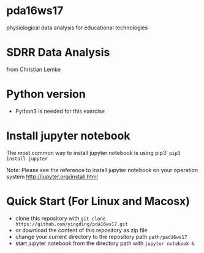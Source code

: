 # pda16ws17
physiological data analysis for educational technologies

# SDRR Data Analysis
from Christian Lemke

# Python version
* Python3 is needed for this exercise

# Install jupyter notebook
The most common way to install jupyter notebook is using pip3:
`pip3 install jupyter`

Note: Please see the reference to install jupyter notebook on your operation system http://jupyter.org/install.html

# Quick Start (For Linux and Macosx)

* clone this repository with `git clone https://github.com/yingding/pda16ws17.git`
* or download the content of this repository as zip file
* change your current directory to the repository path `path/pad16ws17`
* start jupyter notebook from the directory path with `jupyter notebook &`
